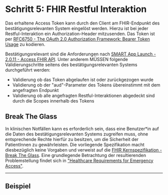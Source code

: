 # Schritt 5: FHIR Restful Interaktion

Das erhaltene Access Token kann durch den Client am FHIR-Endpunkt des bestätigungsrelevanten System eingelöst werden. Hierzu ist bei jeder Restful-Interaktion ein Authorization-Header mitzusenden. Das Token ist per [RFC6750 -  The OAuth 2.0 Authorization Framework: Bearer Token Usage](https://datatracker.ietf.org/doc/html/rfc6750) zu kodieren.

Bestätigungsrelevant sind die Anforderungen nach [SMART App Launch - 2.0.11 - Access FHIR API](https://hl7.org/fhir/smart-app-launch/STU2/app-launch.html#access-fhir-api). Unter anderem MÜSSEN folgende Validierungschritte seitens des bestätigungsrelevanten Systems durchgeführt werden:

- Validierung ob das Token abgelaufen ist oder zurückgezogen wurde
- Validierung ob der "aud"-Parameter des Tokens übereinstimmt mit dem angefragten Endpunkt
- Validierung ob alle angefragten Restful-Interaktionen abgedeckt sind durch die Scopes innerhalb des Tokens

## Break The Glass

In klinischen Notfällen kann es erforderlich sein, dass eine Benutzer*in auf die Daten des bestätigungsrelevanten Systems zugreifen muss, ohne entsprechende Rechte hierfür zu besitzen, um die Sicherheit der PatientInnen zu gewährleisten. Die vorliegende Spezifikation macht diesbezüglich keine Vorgaben und verweist auf die [FHIR Kernspezifikation - Break The Glass](https://www.hl7.org/fhir/security-labels.html#break-the-glass). Eine grundlegende Betrachtung der resultierenden Problemstellung findet sich in ["Healthcare Requirements for Emergency Access"](http://www.hl7.org/search/viewSearchResult.cfm?search_id=393442&search_result_url=%2Fdocumentcenter%2Fpublic%2Fwg%2Fsecure%2FHL7%20Emergency%20Access%2Edoc).

----

## Beispiel